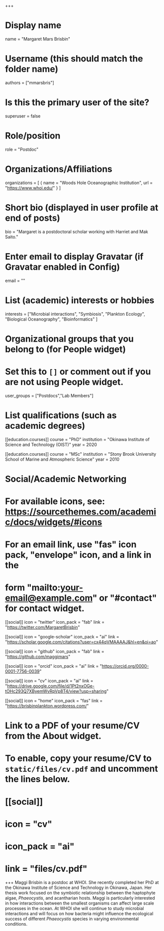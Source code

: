 +++
# Display name
name = "Margaret Mars Brisbin"

# Username (this should match the folder name)
authors = ["mmarsbris"]

# Is this the primary user of the site?
superuser = false

# Role/position
role = "Postdoc"

# Organizations/Affiliations
organizations = [ { name = "Woods Hole Oceanographic Institution", url = "https://www.whoi.edu/" } ]

# Short bio (displayed in user profile at end of posts)
bio = "Margaret is a postdoctoral scholar working with Harriet and Mak Saito."

# Enter email to display Gravatar (if Gravatar enabled in Config)
email = ""

# List (academic) interests or hobbies
interests = ["Microbial interactions", "Symbiosis",
  "Plankton Ecology",
  "Biological Oceanography",
  "Bioinformatics"
]

# Organizational groups that you belong to (for People widget)
#   Set this to `[]` or comment out if you are not using People widget.
user_groups = ["Postdocs","Lab Members"]

# List qualifications (such as academic degrees)
[[education.courses]]
  course = "PhD"
  institution = "Okinawa Institute of Science and Technology (OIST)"
  year = 2020

[[education.courses]]
  course = "MSc"
  institution = "Stony Brook University School of Marine and Atmospheric Science"
  year = 2010

# Social/Academic Networking
# For available icons, see: https://sourcethemes.com/academic/docs/widgets/#icons
#   For an email link, use "fas" icon pack, "envelope" icon, and a link in the
#   form "mailto:your-email@example.com" or "#contact" for contact widget.

[[social]]
  icon = "twitter"
  icon_pack = "fab"
  link = "https://twitter.com/MargaretBrisbin"

[[social]]
  icon = "google-scholar"
  icon_pack = "ai"
  link = "https://scholar.google.com/citations?user=cx44qVMAAAAJ&hl=en&oi=ao"

[[social]]
  icon = "github"
  icon_pack = "fab"
  link = "https://github.com/maggimars"

[[social]]
  icon = "orcid"
  icon_pack = "ai"
  link = "https://orcid.org/0000-0001-7756-0039"

[[social]]
  icon = "cv"
  icon_pack = "ai"
  link = "https://drive.google.com/file/d/1Pt2nxOGe-tOHc293Q7XByemWvRpVp8T4/view?usp=sharing"

[[social]]
  icon = "home"
  icon_pack = "fas"
  link = "https://brisbinplankton.wordpress.com/"

# Link to a PDF of your resume/CV from the About widget.
# To enable, copy your resume/CV to `static/files/cv.pdf` and uncomment the lines below.
# [[social]]
#   icon = "cv"
#   icon_pack = "ai"
#   link = "files/cv.pdf"

+++
Maggi Brisbin is a postdoc at WHOI. She recently completed her PhD at the Okinawa Institute of Science and Technology in Okinawa, Japan. Her thesis work focused on the symbiotic relationship between the haptophyte algae, *Phaeocystis*, and acantharian hosts. Maggi is particularly interested in how interactions between the smallest organisms can affect large scale processes in the ocean. At WHOI she will continue to study microbial interactions and will focus on how bacteria might influence the ecological success of different *Phaeocystis* species in varying environmental conditions.
